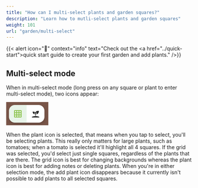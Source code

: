 ```yaml
---
title: "How can I multi-select plants and garden squares?"
description: "Learn how to mutli-select plants and garden squares"
weight: 101
url: "garden/multi-select"
---
```


{{< alert icon="🌱" context="info" text="Check out the <a href=\"../quick-start\">quick start guide</a> to create your first garden and add plants." />}}

## Multi-select mode

When in multi-select mode (long press on any square or plant to enter multi-select mode), two icons appear:

![Multi select mode icons](multi_select_icons.png)

When the plant icon is selected, that means when you tap to select, you'll be selecting plants.
This really only matters for large plants, such as tomatoes; when a tomato is selected it'll
highlight all 4 squares. If the grid was selected, you'd select just single squares, regardless
of the plants that are there. The grid icon is best for changing backgrounds whereas the plant
icon is best for adding notes or deleting plants. When you're in either selection mode, the add
plant icon disappears because it currently isn't possible to add plants to all selected squares.
